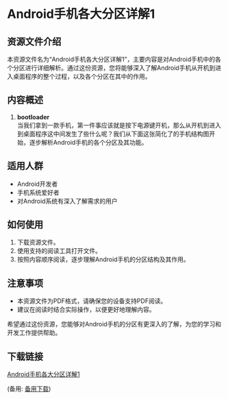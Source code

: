 # Android手机各大分区详解1

## 资源文件介绍

本资源文件名为“Android手机各大分区详解1”，主要内容是对Android手机中的各个分区进行详细解析。通过这份资源，您将能够深入了解Android手机从开机到进入桌面程序的整个过程，以及各个分区在其中的作用。

## 内容概述

1. **bootloader**  
   当我们拿到一款手机，第一件事应该就是按下电源键开机，那么从开机到进入到桌面程序这中间发生了些什么呢？我们从下面这张简化了的手机结构图开始，逐步解析Android手机的各个分区及其功能。

## 适用人群

- Android开发者
- 手机系统爱好者
- 对Android系统有深入了解需求的用户

## 如何使用

1. 下载资源文件。
2. 使用支持的阅读工具打开文件。
3. 按照内容顺序阅读，逐步理解Android手机的分区结构及其作用。

## 注意事项

- 本资源文件为PDF格式，请确保您的设备支持PDF阅读。
- 建议在阅读时结合实际操作，以便更好地理解内容。

希望通过这份资源，您能够对Android手机的分区有更深入的了解，为您的学习和开发工作提供帮助。

## 下载链接
[Android手机各大分区详解1](https://pan.quark.cn/s/1393c542b421) 

(备用: [备用下载](https://pan.baidu.com/s/1CvK62RNJVVnNPL7VrO9cvg?pwd=1234))
